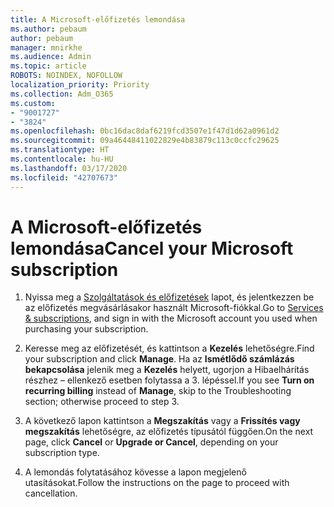 ```yaml
---
title: A Microsoft-előfizetés lemondása
ms.author: pebaum
author: pebaum
manager: mnirkhe
ms.audience: Admin
ms.topic: article
ROBOTS: NOINDEX, NOFOLLOW
localization_priority: Priority
ms.collection: Adm_O365
ms.custom:
- "9001727"
- "3824"
ms.openlocfilehash: 0bc16dac8daf6219fcd3507e1f47d1d62a0961d2
ms.sourcegitcommit: 09a46448411022829e4b83879c113c0ccfc29625
ms.translationtype: HT
ms.contentlocale: hu-HU
ms.lasthandoff: 03/17/2020
ms.locfileid: "42707673"
---
```

# <a name="cancel-your-microsoft-subscription"></a><span data-ttu-id="4ec2b-102">A Microsoft-előfizetés lemondása</span><span class="sxs-lookup"><span data-stu-id="4ec2b-102">Cancel your Microsoft subscription</span></span>

1. <span data-ttu-id="4ec2b-103">Nyissa meg a [Szolgáltatások és előfizetések](https://account.microsoft.com/services/) lapot, és jelentkezzen be az előfizetés megvásárlásakor használt Microsoft-fiókkal.</span><span class="sxs-lookup"><span data-stu-id="4ec2b-103">Go to [Services & subscriptions](https://account.microsoft.com/services/), and sign in with the Microsoft account you used when purchasing your subscription.</span></span>

2. <span data-ttu-id="4ec2b-104">Keresse meg az előfizetését, és kattintson a **Kezelés** lehetőségre.</span><span class="sxs-lookup"><span data-stu-id="4ec2b-104">Find your subscription and click **Manage**.</span></span> <span data-ttu-id="4ec2b-105">Ha az **Ismétlődő számlázás bekapcsolása** jelenik meg a **Kezelés** helyett, ugorjon a Hibaelhárítás részhez – ellenkező esetben folytassa a 3. lépéssel.</span><span class="sxs-lookup"><span data-stu-id="4ec2b-105">If you see **Turn on recurring billing** instead of **Manage**, skip to the Troubleshooting section;  otherwise proceed to step 3.</span></span>

3. <span data-ttu-id="4ec2b-106">A következő lapon kattintson a **Megszakítás** vagy a **Frissítés vagy megszakítás** lehetőségre, az előfizetés típusától függően.</span><span class="sxs-lookup"><span data-stu-id="4ec2b-106">On the next page, click **Cancel** or **Upgrade or Cancel**, depending on your subscription type.</span></span>

4. <span data-ttu-id="4ec2b-107">A lemondás folytatásához kövesse a lapon megjelenő utasításokat.</span><span class="sxs-lookup"><span data-stu-id="4ec2b-107">Follow the instructions on the page to proceed with cancellation.</span></span>
